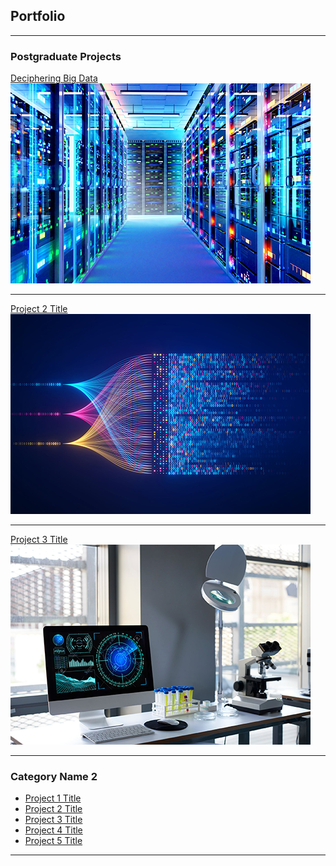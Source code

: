 ## Portfolio

---

### Postgraduate Projects

[Deciphering Big Data](/sample_page)
<img src="images/Deciphering-Big-Data.png?raw=true"/>

---
[Project 2 Title](/pdf/sample_presentation.pdf)
<img src="images/Machine-Learning.png?raw=true"/>

---
[Project 3 Title](http://example.com/)
<img src="images/Research-Methods-and-Professional-Practice.png?raw=true"/>

---

### Category Name 2

- [Project 1 Title](http://example.com/)
- [Project 2 Title](http://example.com/)
- [Project 3 Title](http://example.com/)
- [Project 4 Title](http://example.com/)
- [Project 5 Title](http://example.com/)

---
